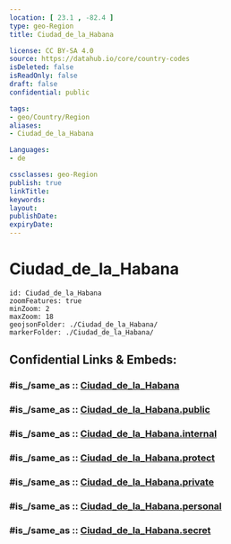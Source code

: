 ```yaml
---
location: [ 23.1 , -82.4 ] 
type: geo-Region
title: Ciudad_de_la_Habana

license: CC BY-SA 4.0
source: https://datahub.io/core/country-codes
isDeleted: false
isReadOnly: false
draft: false
confidential: public

tags:
- geo/Country/Region
aliases:
- Ciudad_de_la_Habana

Languages:
- de

cssclasses: geo-Region
publish: true
linkTitle: 
keywords: 
layout: 
publishDate: 
expiryDate: 
---
```


# Ciudad_de_la_Habana

```leaflet
id: Ciudad_de_la_Habana
zoomFeatures: true 
minZoom: 2 
maxZoom: 18
geojsonFolder: ./Ciudad_de_la_Habana/
markerFolder: ./Ciudad_de_la_Habana/
```


## Confidential Links & Embeds: 

### #is_/same_as :: [Ciudad_de_la_Habana](/_Standards/Earth/Continent/America~Caribbean/Cuba/provinces~Cuba/Ciudad_de_la_Habana.md) 

### #is_/same_as :: [Ciudad_de_la_Habana.public](/_public/Earth/Continent/America~Caribbean/Cuba/provinces~Cuba/Ciudad_de_la_Habana.public.md) 

### #is_/same_as :: [Ciudad_de_la_Habana.internal](/_internal/Earth/Continent/America~Caribbean/Cuba/provinces~Cuba/Ciudad_de_la_Habana.internal.md) 

### #is_/same_as :: [Ciudad_de_la_Habana.protect](/_protect/Earth/Continent/America~Caribbean/Cuba/provinces~Cuba/Ciudad_de_la_Habana.protect.md) 

### #is_/same_as :: [Ciudad_de_la_Habana.private](/_private/Earth/Continent/America~Caribbean/Cuba/provinces~Cuba/Ciudad_de_la_Habana.private.md) 

### #is_/same_as :: [Ciudad_de_la_Habana.personal](/_personal/Earth/Continent/America~Caribbean/Cuba/provinces~Cuba/Ciudad_de_la_Habana.personal.md) 

### #is_/same_as :: [Ciudad_de_la_Habana.secret](/_secret/Earth/Continent/America~Caribbean/Cuba/provinces~Cuba/Ciudad_de_la_Habana.secret.md)


